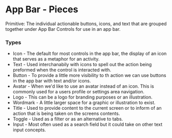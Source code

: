 # App Bar - Pieces

Primitive: The individual actionable buttons, icons, and text that are grouped together under App Bar Controls for use in an app bar.

### Types

- Icon - The default for most controls in the app bar, the display of an icon that serves as a metaphor for an activity.
- Text - Used interchanabily with icons to spell out the action being preformed when the control is interacted with.
- Button - To provide a little more visibility to th action we can use buttons in the app bar with text and/or icons.
- Avatar - When we'd like to use an avatar instead of an icon.  This is commonly used for a users profile or settings area navigation.
- Logo - This can be a logo for branding purposes or an illustration.
- Wordmark - A little larger space for a graphic or illustration to exist.
- Title - Used to provide content to the current screen or to inform of an action that is being taken on the screens contents.
- Toggle - Used as a filter or as an alternative to tabs.
- Input - Most often used as a search field but it could take on other text input concepts.

